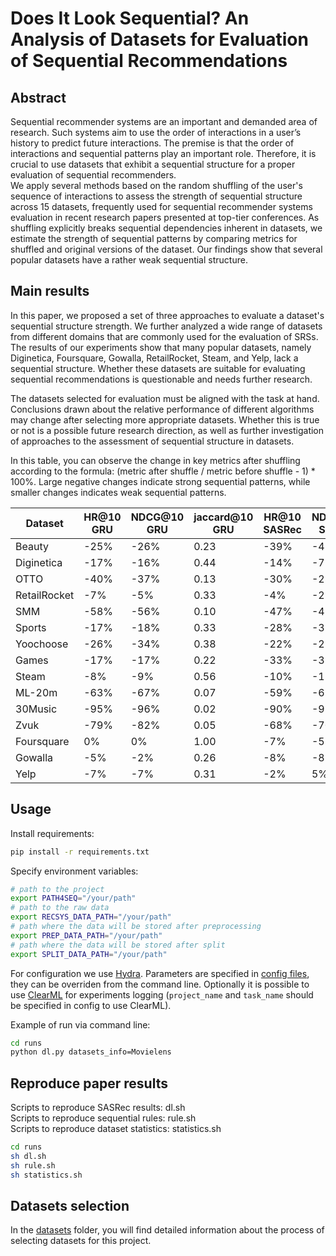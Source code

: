 # Does It Look Sequential? An Analysis of Datasets for Evaluation of Sequential Recommendations

## Abstract
Sequential recommender systems are an important and demanded area of research. Such systems aim to use the order of interactions in a user’s history to predict future interactions. The premise is that the order of interactions and sequential patterns play an important role. Therefore, it is crucial to use datasets that exhibit a sequential structure for a proper evaluation of sequential recommenders. \
We apply several methods based on the random shuffling of the user's sequence of interactions to assess the strength of sequential structure across 15 datasets, frequently used for sequential recommender systems evaluation in recent research papers presented at top-tier conferences. As shuffling explicitly breaks sequential dependencies inherent in datasets, we estimate the strength of sequential patterns by comparing metrics for shuffled and original versions of the dataset. Our findings show that several popular datasets have a rather weak sequential structure.

## Main results
In this paper, we proposed a set of three approaches to evaluate a dataset's sequential structure strength. We further analyzed a wide range of datasets from different domains that are commonly used for the evaluation of SRSs. The results of our experiments show that many popular datasets, namely Diginetica, Foursquare, Gowalla, RetailRocket, Steam, and Yelp, lack a sequential structure.
Whether these datasets are suitable for evaluating sequential recommendations is questionable and needs further research.

The datasets selected for evaluation must be aligned with the task at hand. Conclusions drawn about the relative performance of different algorithms may change after selecting more appropriate datasets. Whether this is true or not is a possible future research direction, as well as further investigation of approaches to the assessment of sequential structure in datasets.

In this table, you can observe the change in key metrics after shuffling according to the formula: (metric after shuffle / metric before shuffle - 1) * 100%. Large negative changes indicate strong sequential patterns, while smaller changes indicates weak sequential patterns.

| Dataset      | HR@10 GRU | NDCG@10 GRU | jaccard@10 GRU | HR@10 SASRec | NDCG@10 SASRec | jaccard@10 SASRec | 2-grams | 3-grams |
| ------------ | --------- | ----------- | -------------- | ------------ | -------------- | ----------------- | ------- | ------- |
| Beauty       | \-25%     | \-26%       | 0.23           | \-39%        | \-43%          | 0,24              | 0,00    | 0,00    |
| Diginetica   | \-17%     | \-16%       | 0.44           | \-14%        | \-7%           | 0,52              | 0,26    | 0,08    |
| OTTO         | \-40%     | \-37%       | 0.13           | \-30%        | \-28%          | 0,28              | 0,10    | 0,04    |
| RetailRocket | \-7%      | \-5%        | 0.33           | \-4%         | \-2%           | 0,47              | 0,46    | 0,35    |
| SMM          | \-58%     | \-56%       | 0.10           | \-47%        | \-45%          | 0,19              | 0,02    | 0,02    |
| Sports       | \-17%     | \-18%       | 0.33           | \-28%        | \-32%          | 0,26              | 0,05    | 0,00    |
| Yoochoose    | \-26%     | \-34%       | 0.38           | \-22%        | \-27%          | 0,46              | 0,18    | 0,40    |
| Games        | \-17%     | \-17%       | 0.22           | \-33%        | \-38%          | 0,22              | 0,08    | 0,00    |
| Steam        | \-8%      | \-9%        | 0.56           | \-10%        | \-12%          | 0,59              | 0,01    | 0,01    |
| ML-20m       | \-63%     | \-67%       | 0.07           | \-59%        | \-61%          | 0,12              | 0,00    | 0,00    |
| 30Music      | \-95%     | \-96%       | 0.02           | \-90%        | \-92%          | 0,12              | 0,00    | 0,00    |
| Zvuk         | \-79%     | \-82%       | 0.05           | \-68%        | \-70%          | 0,11              | 0,01    | 0,00    |
| Foursquare   | 0%        | 0%          | 1.00           | \-7%         | \-5%           | 0,39              | 0,42    | 0,45    |
| Gowalla      | \-5%      | \-2%        | 0.26           | \-8%         | \-8%           | 0,45              | 0,44    | 0,18    |
| Yelp         | \-7%      | \-7%        | 0.31           | \-2%         | 5%             | 0,37              | 0,00    | 0,00    |
## Usage
Install requirements:
```sh
pip install -r requirements.txt
```
Specify environment variables:
```sh
# path to the project
export PATH4SEQ="/your/path"
# path to the raw data
export RECSYS_DATA_PATH="/your/path"
# path where the data will be stored after preprocessing
export PREP_DATA_PATH="/your/path"
# path where the data will be stored after split
export SPLIT_DATA_PATH="/your/path"
```

For configuration we use [Hydra](https://hydra.cc/). Parameters are specified in [config files](runs/conf/), they can be overriden from the command line. Optionally it is possible to use [ClearML](`https://clear.ml/docs/latest/docs`) for experiments logging (`project_name` and `task_name` should be specified in config to use ClearML).

Example of run via command line:
```sh
cd runs
python dl.py datasets_info=Movielens
```
## Reproduce paper results
Scripts to reproduce SASRec results: dl.sh \
Scripts to reproduce sequential rules: rule.sh \
Scripts to reproduce dataset statistics: statistics.sh

```sh
cd runs
sh dl.sh
sh rule.sh
sh statistics.sh
```
## Datasets selection
 In the [datasets](datasets) folder, you will find detailed information about the process of selecting datasets for this project.
